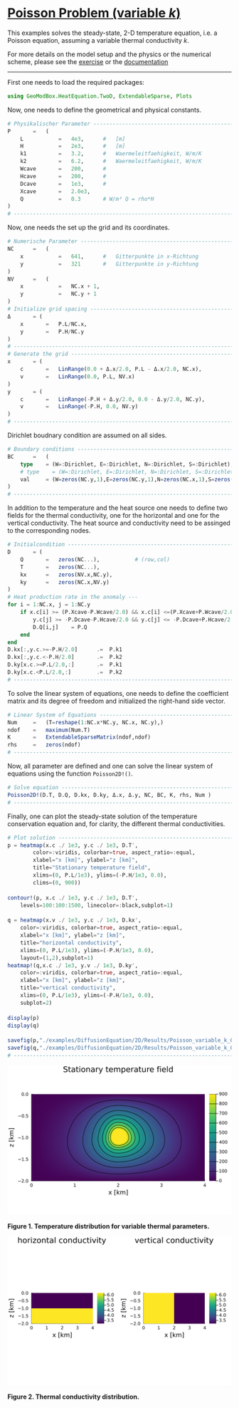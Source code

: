 # [Poisson Problem (variable $k$)](https://github.com/GeoSci-FFM/GeoModBox.jl/blob/main/examples/DiffusionEquation/2D/Poisson_variable_k.jl)

This examples solves the steady-state, 2-D temperature equation, i.e. a Poisson equation, assuming a variable thermal conductivity $k$. 

For more details on the model setup and the physics or the numerical scheme, please see the [exercise](https://github.com/GeoSci-FFM/GeoModBox.jl/blob/main/exercise/04_2D_Diffusion_Stationary.ipynb) or the [documentation](../DiffTwoD.md)

---

First one needs to load the required packages: 

```Julia 
using GeoModBox.HeatEquation.TwoD, ExtendableSparse, Plots
```

Now, one needs to define the geometrical and physical constants. 

```Julia
# Physikalischer Parameter ---------------------------------------------- #
P       =   (
    L           =   4e3,      #   [m]
    H           =   2e3,      #   [m]
    k1          =   3.2,      #   Waermeleitfaehigkeit, W/m/K
    k2          =   6.2,      #   Waermeleitfaehigkeit, W/m/K
    Wcave       =   200,      #
    Hcave       =   200,      #
    Dcave       =   1e3,      # 
    Xcave       =   2.0e3, 
    Q           =   0.3       # W/m³ Q = rho*H
)
# ----------------------------------------------------------------------- #
```

Now, one needs the set up the grid and its coordinates.

```Julia
# Numerische Parameter -------------------------------------------------- #
NC      =   (
    x           =   641,      #   Gitterpunkte in x-Richtung
    y           =   321       #   Gitterpunkte in y-Richtung
)
NV      =   (
    x           =   NC.x + 1, 
    y           =   NC.y + 1
)
# Initialize grid spacing ----------------------------------------------- #
Δ       = (
    x       =   P.L/NC.x,
    y       =   P.H/NC.y
)
# ----------------------------------------------------------------------- #
# Generate the grid ----------------------------------------------------- #
x       = (
    c       =   LinRange(0.0 + Δ.x/2.0, P.L - Δ.x/2.0, NC.x),
    v       =   LinRange(0.0, P.L, NV.x)
)
y       = (
    c       =   LinRange(-P.H + Δ.y/2.0, 0.0 - Δ.y/2.0, NC.y),
    v       =   LinRange(-P.H, 0.0, NV.y)
)
# ----------------------------------------------------------------------- #
``` 

Dirichlet boudnary condition are assumed on all sides. 

```Julia
# Boundary conditions --------------------------------------------------- #
BC      =   (
    type    = (W=:Dirichlet, E=:Dirichlet, N=:Dirichlet, S=:Dirichlet),
    # type    = (W=:Dirichlet, E=:Dirichlet, N=:Dirichlet, S=:Dirichlet),
    val     = (W=zeros(NC.y,1),E=zeros(NC.y,1),N=zeros(NC.x,1),S=zeros(NC.x,1))
)
# ----------------------------------------------------------------------- #
```

In addition to the temperature and the heat source one needs to define two fields for the thermal conductivity, one for the horizontal and one for the vertical conductivity. The heat source and conductivity need to be assinged to the corresponding nodes. 

```Julia
# Initialcondition ------------------------------------------------------ #
D       = ( 
    Q       =   zeros(NC...),           # (row,col) 
    T       =   zeros(NC...),
    kx      =   zeros(NV.x,NC.y),
    ky      =   zeros(NC.x,NV.y)
)
# Heat production rate in the anomaly ---
for i = 1:NC.x, j = 1:NC.y
    if x.c[i] >= (P.Xcave-P.Wcave/2.0) && x.c[i] <=(P.Xcave+P.Wcave/2.0) && 
        y.c[j] >= -P.Dcave-P.Hcave/2.0 && y.c[j] <= -P.Dcave+P.Hcave/2.0 
        D.Q[i,j]    = P.Q
    end
end
D.kx[:,y.c.>=-P.H/2.0]      .=  P.k1
D.kx[:,y.c.<-P.H/2.0]       .=  P.k2
D.ky[x.c.>=P.L/2.0,:]       .=  P.k1
D.ky[x.c.<P.L/2.0,:]        .=  P.k2
# ----------------------------------------------------------------------- #
```

To solve the linear system of equations, one needs to define the coefficient matrix and its degree of freedom and initialized the right-hand side vector. 

```Julia
# Linear System of Equations -------------------------------------------- #
Num     =   (T=reshape(1:NC.x*NC.y, NC.x, NC.y),)
ndof    =   maximum(Num.T)
K       =   ExtendableSparseMatrix(ndof,ndof)
rhs     =   zeros(ndof)
# ----------------------------------------------------------------------- #
```

Now, all parameter are defined and one can solve the linear system of equations using the function ```Poisson2D!()```. 

```Julia
# Solve equation -------------------------------------------------------- #
Poisson2D!(D.T, D.Q, D.kx, D.ky, Δ.x, Δ.y, NC, BC, K, rhs, Num )
# ----------------------------------------------------------------------- #
```

Finally, one can plot the steady-state solution of the temperature conservation equation and, for clarity, the different thermal conductivities.  

```Julia
# Plot solution --------------------------------------------------------- #
p = heatmap(x.c ./ 1e3, y.c ./ 1e3, D.T', 
        color=:viridis, colorbar=true, aspect_ratio=:equal, 
        xlabel="x [km]", ylabel="z [km]", 
        title="Stationary temperature field", 
        xlims=(0, P.L/1e3), ylims=(-P.H/1e3, 0.0), 
        clims=(0, 900))

contour!(p, x.c ./ 1e3, y.c ./ 1e3, D.T', 
    levels=100:100:1500, linecolor=:black,subplot=1)

q = heatmap(x.v ./ 1e3, y.c ./ 1e3, D.kx', 
    color=:viridis, colorbar=true, aspect_ratio=:equal, 
    xlabel="x [km]", ylabel="z [km]", 
    title="horizontal conductivity", 
    xlims=(0, P.L/1e3), ylims=(-P.H/1e3, 0.0), 
    layout=(1,2),subplot=1)
heatmap!(q,x.c ./ 1e3, y.v ./ 1e3, D.ky', 
    color=:viridis, colorbar=true, aspect_ratio=:equal, 
    xlabel="x [km]", ylabel="z [km]", 
    title="vertical conductivity", 
    xlims=(0, P.L/1e3), ylims=(-P.H/1e3, 0.0), 
    subplot=2)

display(p)
display(q)

savefig(p,"./examples/DiffusionEquation/2D/Results/Poisson_variable_k_01.png")
savefig(q,"./examples/DiffusionEquation/2D/Results/Poisson_variable_k_02.png")
# ----------------------------------------------------------------------- #
```
![PPvari](../../assets/Poisson_vari_1.svg)

**Figure 1. Temperature distribution for variable thermal parameters.**

![PPvari](../../assets/Poisson_vari_2.svg)

**Figure 2. Thermal conductivity distribution.**